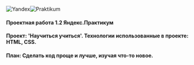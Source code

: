 ![Yandex](https://yastatic.net/q/logoaas/v2/%D0%AF%D0%BD%D0%B4%D0%B5%D0%BA%D1%81.svg?circle=black&color=000&first=white)![Praktikum](https://yastatic.net/q/logoaas/v2/%D0%9F%D1%80%D0%B0%D0%BA%D1%82%D0%B8%D0%BA%D1%83%D0%BC.svg?color=000)
#### Проектная работа 1.2 Яндекс.Практикум 

#### Проект: 'Научиться учиться'. Технологии использованные в проекте: HTML, CSS.

#### План: Сделать код проще и лучше, изучая что-то новое.
